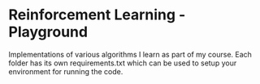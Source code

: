 # Reinforcement Learning - Playground
Implementations of various algorithms I learn as part of my course. Each folder has its own requirements.txt which can be used to setup your environment for running the code.
